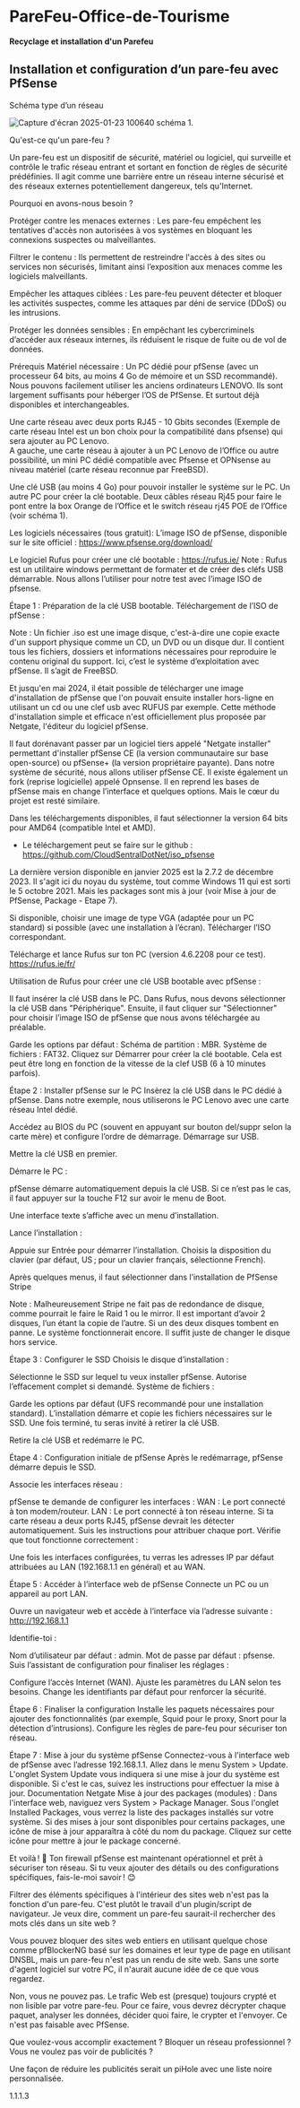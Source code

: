 # PareFeu-Office-de-Tourisme
**Recyclage et installation d'un Parefeu**



## Installation et configuration d’un pare-feu avec PfSense

Schéma type d’un réseau 

![Capture d'écran 2025-01-23 100640](https://github.com/user-attachments/assets/2480a606-7c74-4a76-b124-15c6f50ebd89)
schéma 1.


Qu'est-ce qu'un pare-feu ?


Un pare-feu est un dispositif de sécurité, matériel ou logiciel, qui surveille et contrôle le trafic réseau entrant et sortant en fonction de règles de sécurité prédéfinies. Il agit comme une barrière entre un réseau interne sécurisé et des réseaux externes potentiellement dangereux, tels qu'Internet.

Pourquoi en avons-nous besoin ?

Protéger contre les menaces externes : Les pare-feu empêchent les tentatives d'accès non autorisées à vos systèmes en bloquant les connexions suspectes ou malveillantes.


Filtrer le contenu : Ils permettent de restreindre l'accès à des sites ou services non sécurisés, limitant ainsi l’exposition aux menaces comme les logiciels malveillants.


Empêcher les attaques ciblées : Les pare-feu peuvent détecter et bloquer les activités suspectes, comme les attaques par déni de service (DDoS) ou les intrusions.


Protéger les données sensibles : En empêchant les cybercriminels d’accéder aux réseaux internes, ils réduisent le risque de fuite ou de vol de données.

















Prérequis
Matériel nécessaire :
Un PC dédié pour pfSense (avec un processeur 64 bits, au moins 4 Go de mémoire et un SSD recommandé). Nous pouvons facilement utiliser les anciens ordinateurs LENOVO. Ils sont largement suffisants pour héberger l’OS de PfSense. Et surtout déjà disponibles et interchangeables. 


Une carte réseau avec deux ports RJ45 - 10 Gbits secondes (Exemple de carte réseau Intel est un bon choix pour la compatibilité dans pfsense) qui sera ajouter au  PC Lenovo.  
A gauche, une carte réseau à ajouter à un PC Lenovo de l’Office ou autre possibilité, un mini PC dédié compatible avec Pfsense et OPNsense au niveau matériel (carte réseau reconnue par FreeBSD). 



Une clé USB (au moins 4 Go) pour pouvoir installer le système sur le PC.
Un autre PC pour créer la clé bootable.
Deux câbles réseau Rj45 pour faire le pont entre la box Orange de l’Office et le switch réseau rj45 POE de l’Office (voir schéma 1).

Les logiciels nécessaires (tous gratuit):
L’image ISO de pfSense, disponible sur le site officiel :
 https://www.pfsense.org/download/




Le logiciel Rufus pour créer une clé bootable :  https://rufus.ie/ 
Note : Rufus est un utilitaire windows permettant de formater et de créer des cléfs  USB démarrable. Nous allons l’utiliser pour notre test avec l’image ISO de pfsense.



Étape 1 : Préparation de la clé USB bootable.
Téléchargement de l’ISO de pfSense :

Note : Un fichier .iso est une image disque, c'est-à-dire une copie exacte d'un support physique comme un CD, un DVD ou un disque dur. Il contient tous les fichiers, dossiers et informations nécessaires pour reproduire le contenu original du support. Ici, c’est le système d’exploitation avec pfSense. Il s’agit de FreeBSD.

Et jusqu'en mai 2024, il était possible de télécharger une image d'installation de pfSense que l'on pouvait ensuite installer hors-ligne en utilisant un cd ou une clef usb avec RUFUS par exemple. Cette méthode d'installation simple et efficace n'est officiellement plus proposée par Netgate, l'éditeur du logiciel pfSense.

Il faut dorénavant passer par un logiciel tiers appelé "Netgate installer" permettant d'installer pfSense CE (la version communautaire sur base open-source) ou pfSense+ (la version propriétaire payante). Dans notre système de sécurité, nous allons utiliser pfSense CE. Il existe également un fork (reprise logicielle) appelé Opnsense. Il en reprend les bases de pfSense mais en change l’interface et quelques options. Mais le cœur du projet est resté similaire.


Dans les téléchargements disponibles, il faut sélectionner la version 64 bits pour AMD64 (compatible Intel et AMD).

- Le téléchargement peut se faire sur le github : https://github.com/CloudSentralDotNet/iso_pfsense 


La dernière version disponible en janvier 2025 est la 2.7.2 de décembre 2023. Il s'agit ici du noyau du système, tout comme Windows 11 qui est sorti le 5 octobre 2021. Mais les packages sont mis à jour (voir Mise à jour de PfSense, Package - Etape 7). 


Si disponible, choisir une image de type VGA (adaptée pour un PC standard) si possible (avec une installation à l’écran).
Télécharger l’ISO correspondant.



Télécharge et lance Rufus sur ton PC (version 4.6.2208 pour ce test). 
https://rufus.ie/fr/ 


Utilisation de Rufus pour créer une clé USB bootable avec pfSense :


Il faut insérer la clé USB dans le PC.
Dans Rufus, nous devons sélectionner la clé USB dans "Périphérique".
Ensuite, il faut cliquer sur "Sélectionner" pour choisir l’image ISO de pfSense que nous avons téléchargée au préalable.




Garde les options par défaut :
Schéma de partition : MBR.
Système de fichiers : FAT32.
Cliquez sur Démarrer pour créer la clé bootable. Cela est peut être long en fonction de la vitesse de la clef USB (6 à 10 minutes parfois).

Étape 2 : Installer pfSense sur le PC
Insèrez la clé USB dans le PC dédié à pfSense. Dans notre exemple, nous utiliserons le PC Lenovo avec une carte réseau Intel dédié. 


Accédez au BIOS du PC (souvent en appuyant sur bouton del/suppr selon la carte mère) et configure l’ordre de démarrage. Démarrage sur USB.


Mettre la clé USB en premier.


Démarre le PC :


pfSense démarre automatiquement depuis la clé USB. Si ce n’est pas le cas, il faut appuyer sur la touche F12 sur avoir le menu de Boot. 


Une interface texte s’affiche avec un menu d’installation.


Lance l’installation :


Appuie sur Entrée pour démarrer l’installation.
Choisis la disposition du clavier (par défaut, US ; pour un clavier français, sélectionne French).



Après quelques menus, il faut sélectionner dans l’installation de PfSense Stripe 


Note : Malheureusement Stripe ne fait pas de redondance de disque, comme pourrait le faire le Raid 1 ou le mirror. Il est important d’avoir 2 disques, l’un étant la copie de l’autre. Si un des deux disques tombent en panne. Le système fonctionnerait encore. Il suffit juste de changer le disque hors service. 

Étape 3 : Configurer le SSD
Choisis le disque d’installation :


Sélectionne le SSD sur lequel tu veux installer pfSense.
Autorise l’effacement complet si demandé.
Système de fichiers :


Garde les options par défaut (UFS recommandé pour une installation standard).
L’installation démarre et copie les fichiers nécessaires sur le SSD. Une fois terminé, tu seras invité à retirer la clé USB.


Retire la clé USB et redémarre le PC.



Étape 4 : Configuration initiale de pfSense
Après le redémarrage, pfSense démarre depuis le SSD.


Associe les interfaces réseau :


pfSense te demande de configurer les interfaces :
WAN : Le port connecté à ton modem/routeur.
LAN : Le port connecté à ton réseau interne.
Si ta carte réseau a deux ports RJ45, pfSense devrait les détecter automatiquement. Suis les instructions pour attribuer chaque port.
Vérifie que tout fonctionne correctement :


Une fois les interfaces configurées, tu verras les adresses IP par défaut attribuées au LAN (192.168.1.1 en général) et au WAN.

Étape 5 : Accéder à l’interface web de pfSense
Connecte un PC ou un appareil au port LAN.


Ouvre un navigateur web et accède à l’interface via l’adresse suivante :
 http://192.168.1.1


Identifie-toi :


Nom d’utilisateur par défaut : admin.
Mot de passe par défaut : pfsense.
Suis l’assistant de configuration pour finaliser les réglages :


Configure l’accès Internet (WAN).
Ajuste les paramètres du LAN selon tes besoins.
Change les identifiants par défaut pour renforcer la sécurité.

Étape 6 : Finaliser la configuration
Installe les paquets nécessaires pour ajouter des fonctionnalités (par exemple, Squid pour le proxy, Snort pour la détection d’intrusions).
Configure les règles de pare-feu pour sécuriser ton réseau.

Étape 7 : Mise à jour du système pfSense 
Connectez-vous à l'interface web de pfSense avec l’adresse 192.168.1.1.
Allez dans le menu System > Update.
L'onglet System Update vous indiquera si une mise à jour du système est disponible. Si c'est le cas, suivez les instructions pour effectuer la mise à jour.
 Documentation Netgate
Mise à jour des packages (modules) :
Dans l'interface web, naviguez vers System > Package Manager.
Sous l'onglet Installed Packages, vous verrez la liste des packages installés sur votre système.
Si des mises à jour sont disponibles pour certains packages, une icône de mise à jour apparaîtra à côté du nom du package. Cliquez sur cette icône pour mettre à jour le package concerné. 


Et voilà ! 🎉 Ton firewall pfSense est maintenant opérationnel et prêt à sécuriser ton réseau. Si tu veux ajouter des détails ou des configurations spécifiques, fais-le-moi savoir ! 😊



Filtrer des éléments spécifiques à l'intérieur des sites web n'est pas la fonction d'un pare-feu. C'est plutôt le travail d'un plugin/script de navigateur. Je veux dire, comment un pare-feu saurait-il rechercher des mots clés dans un site web ?

Vous pouvez bloquer des sites web entiers en utilisant quelque chose comme pfBlockerNG basé sur les domaines et leur type de page en utilisant DNSBL, mais un pare-feu n'est pas un rendu de site web. Sans une sorte d'agent logiciel sur votre PC, il n'aurait aucune idée de ce que vous regardez.

Non, vous ne pouvez pas. Le trafic Web est (presque) toujours crypté et non lisible par votre pare-feu. Pour ce faire, vous devrez décrypter chaque paquet, analyser les données, décider quoi faire, le crypter et l'envoyer. Ce n'est pas faisable avec PfSense.

Que voulez-vous accomplir exactement ? Bloquer un réseau professionnel ? Vous ne voulez pas voir de publicités ?

Une façon de réduire les publicités serait un piHole avec une liste noire personnalisée.


1.1.1.3
